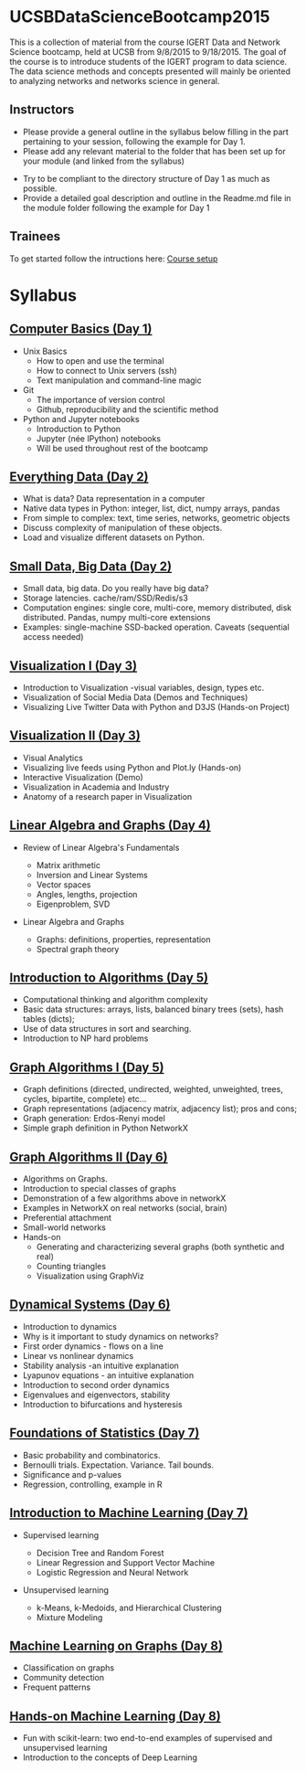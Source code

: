 # UCSBDataScienceBootcamp2015

This is a collection of material from the course IGERT Data and Network Science bootcamp, held at UCSB from 9/8/2015 to 9/18/2015.
The goal of the course is to introduce students of the IGERT program to data science. The data science methods and concepts presented will mainly be oriented to analyzing networks and networks science in general.

## Instructors

  - Please provide a general outline in the syllabus below filling in the part pertaining to your session, following the example for Day 1.
  - Please add any relevant material to the folder that has been set up for your module (and linked from the syllabus)
   * Try to be compliant to the directory structure of Day 1 as much as possible.
   * Provide a detailed goal description and outline in the Readme.md file in the module folder following the example for Day 1
  
## Trainees

To get started  follow the intructions here:
[Course setup](../..//tree/master/setup.md)

# Syllabus

## [Computer Basics (Day 1)](../..//tree/master/Day01_ComputerBasics)

  - Unix Basics
    - How to open and use the terminal
    - How to connect to Unix servers (ssh)
    - Text manipulation and command-line magic
  - Git
    - The importance of version control
    - Github, reproducibility and the scientific method
  - Python and Jupyter notebooks
    - Introduction to Python
    - Jupyter (née IPython) notebooks
    - Will be used throughout rest of the bootcamp
 
## [Everything Data (Day 2)](../..//tree/master/Day02_EverythingData)

  - What is data? Data representation in a computer
  - Native data types in Python: integer, list, dict, numpy arrays, pandas 
  - From simple to complex: text, time series, networks, geometric objects
  - Discuss complexity of manipulation of these objects. 
  - Load and visualize different datasets on Python.

## [Small Data, Big Data (Day 2)](../..//tree/master/Day02_WhatIsBigData)

  - Small data, big data. Do you really have big data? 
  - Storage latencies. cache/ram/SSD/Redis/s3 
  - Computation engines: single core, multi-core, memory distributed, disk distributed. Pandas, numpy multi-core extensions
  - Examples: single-machine SSD-backed operation. Caveats (sequential access needed)

## [Visualization I (Day 3)](../..//tree/master/Day03_Vizualization1)

  - Introduction to Visualization
      -visual variables, design, types etc.
  - Visualization of Social Media Data (Demos and Techniques)    
  - Visualizing Live Twitter Data with Python and D3JS (Hands-on Project)
  

## [Visualization II (Day 3)](../..//tree/master/Day03_Vizualization2)
  - Visual Analytics
  - Visualizing live feeds using Python and Plot.ly (Hands-on)
  - Interactive Visualization (Demo)
  - Visualization in Academia and Industry
  - Anatomy of a research paper in Visualization
  
## [Linear Algebra and Graphs (Day 4)](../..//tree/master/Day04_LinearAlgebra)

  * Review of Linear Algebra's Fundamentals
    * Matrix arithmetic
    * Inversion and Linear Systems  
    * Vector spaces
    * Angles, lengths, projection
    * Eigenproblem, SVD

  * Linear Algebra and Graphs
    * Graphs: definitions, properties, representation
    * Spectral graph theory

## [Introduction to Algorithms (Day 5)](../..//tree/master/Day05_AlgorithmBasics)
  
  - Computational thinking and algorithm complexity
  - Basic data structures:  arrays, lists, balanced binary trees (sets), hash tables (dicts); 
  - Use of data structures in sort and searching.
  - Introduction to NP hard problems

## [Graph Algorithms I (Day 5)](../..//tree/master/Day06_GraphAlgorithms1)

  - Graph definitions (directed, undirected, weighted, unweighted, trees, cycles, bipartite, complete) etc…
  - Graph representations (adjacency matrix, adjacency list); pros and cons; 
  - Graph generation: Erdos-Renyi model
  - Simple graph definition in Python NetworkX

## [Graph Algorithms II (Day 6)](../..//tree/master/Day06_GraphAlgorithms2)

  * Algorithms on Graphs.
  * Introduction to special classes of graphs
  * Demonstration of a few algorithms above in networkX
  * Examples in NetworkX on real networks (social, brain)
  * Preferential attachment
  * Small-world networks
  * Hands-on
     * Generating and characterizing several graphs (both synthetic and real)
     * Counting triangles
     * Visualization using GraphViz

## [Dynamical Systems (Day 6)](../..//tree/master/Day06_DynamicalSystems)

 - Introduction to dynamics
 - Why is it important to study dynamics on networks? 
 - First order dynamics - flows on a line
 - Linear vs nonlinear dynamics
 - Stability analysis -an intuitive explanation
 - Lyapunov equations - an intuitive explanation
 - Introduction to second order dynamics
 - Eigenvalues and eigenvectors, stability
 - Introduction to bifurcations and hysteresis

## [Foundations of Statistics (Day 7)](../..//tree/master/Day07_Stats)

  - Basic probability and combinatorics. 
  - Bernoulli trials. Expectation. Variance. Tail bounds.
  - Significance and p-values
  - Regression, controlling, example in R

## [Introduction to Machine Learning (Day 7)](../..//tree/master/Day07_MachineLearning1)

  - Supervised learning 
	* Decision Tree and Random Forest
	* Linear Regression and Support Vector Machine
	* Logistic Regression and Neural Network
 
  - Unsupervised learning
	* k-Means, k-Medoids, and Hierarchical Clustering
	* Mixture Modeling

## [Machine Learning on Graphs (Day 8)](../..//tree/master/Day07_MachineLearning2)

  - Classification on graphs
  - Community detection
  - Frequent patterns

## [Hands-on Machine Learning (Day 8)](../..//tree/master/Day08_MachineLearning3)

  - Fun with scikit-learn: two end-to-end examples of supervised and unsupervised learning
  - Introduction to the concepts of Deep Learning 

